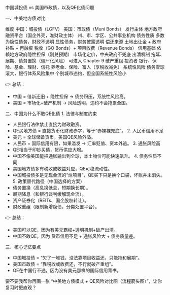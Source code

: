 中国城投债 vs 美国市政债，以及QE化债问题

一、中美地方债对比

维度	中国：城投债（LGFV）	美国：市政债（Muni Bonds）
发行主体	地方政府融资平台（国企外壳，准财政主体）	州、市、学区、公共事业机构
债务性质	多数为隐性债务，财政不透明	显性债务，财务披露透明
偿还来源	土地出让金 + 政府补贴 + 再融资	税收（GO Bonds）+ 项目收费（Revenue Bonds）
信用基础	依赖地方政府隐性担保（刚兑预期）	市场化定价，中央政府不兜底
出清机制	拖延、展期、债务置换（僵尸化风险）	可进入 Chapter 9 破产重组
投资者	银行、保险、基金、理财、信托	养老金、保险、富人（享税收减免）
系统性风险	债务雪球滚大，银行体系风险集中	个别城市违约，但全国系统性风险小

👉 总结：
- 中国 = 借新还旧 + 隐性担保 → 债务积压，系统性风险高。
- 美国 = 市场化+破产机制 → 风险透明，违约不会拖累全国。


二、中国为什么不敢QE化债
	1.	法律与制度约束
- 人民银行法律禁止直接为财政融资。
- QE买地方债 = 直接货币化财政赤字，等于“赤裸裸兜底”。
	2.	人民币信用不足
- 美元 = 全球储备货币，美国QE风险外溢。
- 人民币 = 国际信用有限，如果滥发 → 汇率贬值、资本外逃。
	3.	通胀风险高
- QE相当于印钞买债，货币供应大增。
- 中国不像美国能把通胀输出到全球，本土物价可能快速飙升。
	4.	债务性质不同
- 美国地方债多有税收或收益对应，QE可稳流动性。
- 中国城投债多是无现金流的“烂项目”，QE买下只是换个口袋，坏账并未消失。
	5.	政策替代路径（中国选择的方案）
- 债务置换（高息换低息，短期换长期）。
- 展期降息（和银行谈判缓解现金流）。
- 资产证券化（REITs、国企股权转让）。
- 财政重组（限制新增隐债，分类处置平台）。

👉 总结：
- 美国可以QE，因为有美元霸权+透明机制+破产出清。
- 中国不敢QE，因为 货币信用不足 + 通胀风险大 + 债务质量差。


三、核心记忆要点
- 中国城投债 = “欠了一堆钱，没法靠项目收益还，只能拖和展期”。
- 美国市政债 = “靠税收或收费还，不行就破产重组”。
- QE在中国行不通，因为没有美元那样的国际信用背书。


要不要我帮你再画一张 “中美地方债模式 + QE风险对比图（流程箭头图）”，让你复习时更直观？
